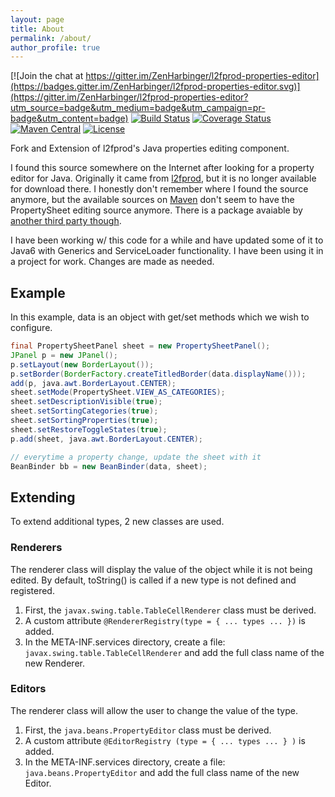 ```yaml
---
layout: page
title: About
permalink: /about/
author_profile: true
---
```


[![Join the chat at https://gitter.im/ZenHarbinger/l2fprod-properties-editor](https://badges.gitter.im/ZenHarbinger/l2fprod-properties-editor.svg)](https://gitter.im/ZenHarbinger/l2fprod-properties-editor?utm_source=badge&utm_medium=badge&utm_campaign=pr-badge&utm_content=badge) [![Build Status](https://travis-ci.org/ZenHarbinger/l2fprod-properties-editor.svg?branch=master)](https://travis-ci.org/ZenHarbinger/l2fprod-properties-editor) [![Coverage Status](https://coveralls.io/repos/github/ZenHarbinger/l2fprod-properties-editor/badge.svg?branch=master)](https://coveralls.io/github/ZenHarbinger/l2fprod-properties-editor?branch=master) [![Maven Central](https://maven-badges.herokuapp.com/maven-central/org.tros/l2fprod-properties-editor/badge.svg)](https://maven-badges.herokuapp.com/maven-central/org.tros/l2fprod-properties-editor/) [![License](http://img.shields.io/:license-apache-blue.svg)](http://www.apache.org/licenses/LICENSE-2.0.html)

Fork and Extension of l2fprod's Java properties editing component.

I found this source somewhere on the Internet after looking for a property editor for Java. Originally it came from [l2fprod](http://www.l2fprod.com/common/), but it is no longer available for download there. I honestly don't remember where I found the source anymore, but the available sources on [Maven](http://mvnrepository.com/artifact/com.l2fprod.common/l2fprod-common-shared/6.9.1) don't seem to have the PropertySheet editing source anymore. There is a package avaiable by [another third party though](http://mvnrepository.com/artifact/org.nuiton.thirdparty/l2fprod-common/0.1).

I have been working w/ this code for a while and have updated some of it to Java6 with Generics and ServiceLoader functionality. I have been using it in a project for work. Changes are made as needed.

## Example

In this example, data is an object with get/set methods which we wish to configure.

```java
final PropertySheetPanel sheet = new PropertySheetPanel();
JPanel p = new JPanel();
p.setLayout(new BorderLayout());
p.setBorder(BorderFactory.createTitledBorder(data.displayName()));
add(p, java.awt.BorderLayout.CENTER);
sheet.setMode(PropertySheet.VIEW_AS_CATEGORIES);
sheet.setDescriptionVisible(true);
sheet.setSortingCategories(true);
sheet.setSortingProperties(true);
sheet.setRestoreToggleStates(true);
p.add(sheet, java.awt.BorderLayout.CENTER);

// everytime a property change, update the sheet with it
BeanBinder bb = new BeanBinder(data, sheet);
```

## Extending

To extend additional types, 2 new classes are used.

### Renderers

The renderer class will display the value of the object while it is not being edited. By default, toString() is called if a new type is not defined and registered.

1. First, the `javax.swing.table.TableCellRenderer` class must be derived.
2. A custom attribute `@RendererRegistry(type = { ... types ... })` is added.
3. In the META-INF.services directory, create a file: `javax.swing.table.TableCellRenderer` and add the full class name of the new Renderer.

### Editors

The renderer class will allow the user to change the value of the type.

1. First, the `java.beans.PropertyEditor` class must be derived.
2. A custom attribute `@EditorRegistry (type = { ... types ... } )` is added.
3. In the META-INF.services directory, create a file: `java.beans.PropertyEditor` and add the full class name of the new Editor.
